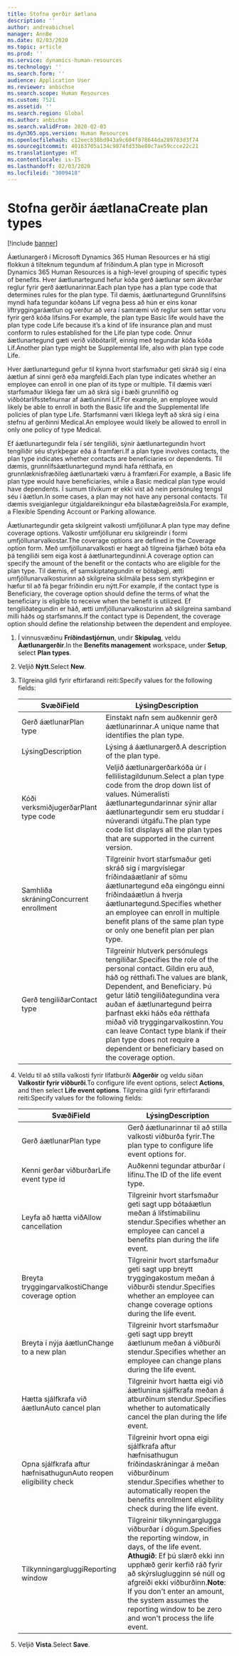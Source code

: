 ```yaml
---
title: Stofna gerðir áætlana
description: ''
author: andreabichsel
manager: AnnBe
ms.date: 02/03/2020
ms.topic: article
ms.prod: ''
ms.service: dynamics-human-resources
ms.technology: ''
ms.search.form: ''
audience: Application User
ms.reviewer: anbichse
ms.search.scope: Human Resources
ms.custom: 7521
ms.assetid: ''
ms.search.region: Global
ms.author: anbichse
ms.search.validFrom: 2020-02-03
ms.dyn365.ops.version: Human Resources
ms.openlocfilehash: c12eecb38bd943a9c604f878644da289783d3f74
ms.sourcegitcommit: 40163705a134c9874fd33be80c7ae59ccce22c21
ms.translationtype: HT
ms.contentlocale: is-IS
ms.lasthandoff: 02/03/2020
ms.locfileid: "3009418"
---
```

# <a name="create-plan-types"></a><span data-ttu-id="52b27-102">Stofna gerðir áætlana</span><span class="sxs-lookup"><span data-stu-id="52b27-102">Create plan types</span></span>

[!include [banner](includes/preview-feature.md)]

<span data-ttu-id="52b27-103">Áætlunargerð í Microsoft Dynamics 365 Human Resources er há stigi flokkun á tilteknum tegundum af fríðindum.</span><span class="sxs-lookup"><span data-stu-id="52b27-103">A plan type in Microsoft Dynamics 365 Human Resources is a high-level grouping of specific types of benefits.</span></span> <span data-ttu-id="52b27-104">Hver áætlunartegund hefur kóða gerð áætlunar sem ákvarðar reglur fyrir gerð áætlunarinnar.</span><span class="sxs-lookup"><span data-stu-id="52b27-104">Each plan type has a plan type code that determines rules for the plan type.</span></span> <span data-ttu-id="52b27-105">Til dæmis, áætlunartegund Grunnlífsins myndi hafa tegundar kóðans Líf vegna þess að hún er eins konar líftryggingaráætlun og verður að vera í samræmi við reglur sem settar voru fyrir gerð kóða lífsins.</span><span class="sxs-lookup"><span data-stu-id="52b27-105">For example, the plan type Basic life would have the plan type code Life because it’s a kind of life insurance plan and must conform to rules established for the Life plan type code.</span></span> <span data-ttu-id="52b27-106">Önnur áætlunartegund gæti verið viðbótarlíf, einnig með tegundar kóða kóða Líf.</span><span class="sxs-lookup"><span data-stu-id="52b27-106">Another plan type might be Supplemental life, also with plan type code Life.</span></span>

<span data-ttu-id="52b27-107">Hver áætlunartegund gefur til kynna hvort starfsmaður geti skráð sig í eina áætlun af sinni gerð eða margfeldi.</span><span class="sxs-lookup"><span data-stu-id="52b27-107">Each plan type indicates whether an employee can enroll in one plan of its type or multiple.</span></span> <span data-ttu-id="52b27-108">Til dæmis væri starfsmaður líklega fær um að skrá sig í bæði grunnlífið og viðbótarlífsstefnurnar af áætluninni Líf.</span><span class="sxs-lookup"><span data-stu-id="52b27-108">For example, an employee would likely be able to enroll in both the Basic life and the Supplemental life policies of plan type Life.</span></span> <span data-ttu-id="52b27-109">Starfsmanni væri líklega leyft að skrá sig í eina stefnu af gerðinni Medical.</span><span class="sxs-lookup"><span data-stu-id="52b27-109">An employee would likely be allowed to enroll in only one policy of type Medical.</span></span>

<span data-ttu-id="52b27-110">Ef áætlunartegundir fela í sér tengiliði, sýnir áætlunartegundin hvort tengiliðir séu styrkþegar eða á framfæri.</span><span class="sxs-lookup"><span data-stu-id="52b27-110">If a plan type involves contacts, the plan type indicates whether contacts are beneficiaries or dependents.</span></span> <span data-ttu-id="52b27-111">Til dæmis, grunnlífsáætlunartegund myndi hafa rétthafa, en grunnlæknisfræðileg áætlunartæki væru á framfæri.</span><span class="sxs-lookup"><span data-stu-id="52b27-111">For example, a Basic life plan type would have beneficiaries, while a Basic medical plan type would have dependents.</span></span> <span data-ttu-id="52b27-112">Í sumum tilvikum er ekki víst að nein persónuleg tengsl séu í áætlun.</span><span class="sxs-lookup"><span data-stu-id="52b27-112">In some cases, a plan may not have any personal contacts.</span></span> <span data-ttu-id="52b27-113">Til dæmis sveigjanlegur útgjaldareikningur eða bílastæðagreiðsla.</span><span class="sxs-lookup"><span data-stu-id="52b27-113">For example, a Flexible Spending Account or Parking allowance.</span></span>

<span data-ttu-id="52b27-114">Áætlunartegundir geta skilgreint valkosti umfjöllunar.</span><span class="sxs-lookup"><span data-stu-id="52b27-114">A plan type may define coverage options.</span></span> <span data-ttu-id="52b27-115">Valkostir umfjöllunar eru skilgreindir í formi umfjöllunarvalkostar.</span><span class="sxs-lookup"><span data-stu-id="52b27-115">The coverage options are defined in the Coverage option form.</span></span> <span data-ttu-id="52b27-116">Með umfjöllunarvalkosti er hægt að tilgreina fjárhæð bóta eða þá tengiliði sem eiga kost á áætlunartegundinni.</span><span class="sxs-lookup"><span data-stu-id="52b27-116">A coverage option can specify the amount of the benefit or the contacts who are eligible for the plan type.</span></span> <span data-ttu-id="52b27-117">Til dæmis, ef samskiptategundin er bótaþegi, ætti umfjöllunarvalkosturinn að skilgreina skilmála þess sem styrkþeginn er hæfur til að fá þegar fríðindin eru nýtt.</span><span class="sxs-lookup"><span data-stu-id="52b27-117">For example, if the contact type is Beneficiary, the coverage option should define the terms of what the beneficiary is eligible to receive when the benefit is utilized.</span></span> <span data-ttu-id="52b27-118">Ef tengiliðategundin er háð, ætti umfjöllunarvalkosturinn að skilgreina samband milli háðs og starfsmanns.</span><span class="sxs-lookup"><span data-stu-id="52b27-118">If the contact type is Dependent, the coverage option should define the relationship between the dependent and employee.</span></span> 

1. <span data-ttu-id="52b27-119">Í vinnusvæðinu **Fríðindastjórnun**, undir **Skipulag**, veldu **Áætlunargerðir**.</span><span class="sxs-lookup"><span data-stu-id="52b27-119">In the **Benefits management** workspace, under **Setup**, select **Plan types**.</span></span>

2. <span data-ttu-id="52b27-120">Veljið **Nýtt**.</span><span class="sxs-lookup"><span data-stu-id="52b27-120">Select **New**.</span></span>

3. <span data-ttu-id="52b27-121">Tilgreina gildi fyrir eftirfarandi reiti:</span><span class="sxs-lookup"><span data-stu-id="52b27-121">Specify values for the following fields:</span></span>

   | <span data-ttu-id="52b27-122">Svæði</span><span class="sxs-lookup"><span data-stu-id="52b27-122">Field</span></span> | <span data-ttu-id="52b27-123">Lýsing</span><span class="sxs-lookup"><span data-stu-id="52b27-123">Description</span></span> |
   | --- | --- |
   | <span data-ttu-id="52b27-124">Gerð áætlunar</span><span class="sxs-lookup"><span data-stu-id="52b27-124">Plan type</span></span> | <span data-ttu-id="52b27-125">Einstakt nafn sem auðkennir gerð áætlunarinnar.</span><span class="sxs-lookup"><span data-stu-id="52b27-125">A unique name that identifies the plan type.</span></span> |
   | <span data-ttu-id="52b27-126">Lýsing</span><span class="sxs-lookup"><span data-stu-id="52b27-126">Description</span></span> | <span data-ttu-id="52b27-127">Lýsing á áætlunargerð.</span><span class="sxs-lookup"><span data-stu-id="52b27-127">A description of the plan type.</span></span> |
   | <span data-ttu-id="52b27-128">Kóði verksmiðjugerðar</span><span class="sxs-lookup"><span data-stu-id="52b27-128">Plant type code</span></span> | <span data-ttu-id="52b27-129">Veljið áætlunargerðarkóða úr í fellilistagildunum.</span><span class="sxs-lookup"><span data-stu-id="52b27-129">Select a plan type code from the drop down list of values.</span></span> <span data-ttu-id="52b27-130">Númeralisti áætlunartegundarinnar sýnir allar áætlunartegundir sem eru studdar í núverandi útgáfu.</span><span class="sxs-lookup"><span data-stu-id="52b27-130">The plan type code list displays all the plan types that are supported in the current version.</span></span> |
   | <span data-ttu-id="52b27-131">Samhliða skráning</span><span class="sxs-lookup"><span data-stu-id="52b27-131">Concurrent enrollment</span></span> | <span data-ttu-id="52b27-132">Tilgreinir hvort starfsmaður geti skráð sig í margvíslegar fríðindaáætlanir af sömu áætlunartegund eða eingöngu einni fríðindaáætlun á hverja áætlunartegund.</span><span class="sxs-lookup"><span data-stu-id="52b27-132">Specifies whether an employee can enroll in multiple benefit plans of the same plan type or only one benefit plan per plan type.</span></span> |
   | <span data-ttu-id="52b27-133">Gerð tengiliðar</span><span class="sxs-lookup"><span data-stu-id="52b27-133">Contact type</span></span> | <span data-ttu-id="52b27-134">Tilgreinir hlutverk persónulegs tengiliðar.</span><span class="sxs-lookup"><span data-stu-id="52b27-134">Specifies the role of the personal contact.</span></span> <span data-ttu-id="52b27-135">Gildin eru auð, háð og rétthafi.</span><span class="sxs-lookup"><span data-stu-id="52b27-135">The values are blank, Dependent, and Beneficiary.</span></span> <span data-ttu-id="52b27-136">Þú getur látið tengiliðategundina vera auðan ef áætlunartegund þeirra þarfnast ekki háðs eða rétthafa miðað við tryggingarvalkostinn.</span><span class="sxs-lookup"><span data-stu-id="52b27-136">You can leave Contact type blank if their plan type does not require a dependent or beneficiary based on the coverage option.</span></span> |

4. <span data-ttu-id="52b27-137">Veldu til að stilla valkosti fyrir lífatburði **Aðgerðir** og veldu síðan **Valkostir fyrir viðburði**.</span><span class="sxs-lookup"><span data-stu-id="52b27-137">To configure life event options, select **Actions**, and then select **Life event options**.</span></span> <span data-ttu-id="52b27-138">Tilgreina gildi fyrir eftirfarandi reiti:</span><span class="sxs-lookup"><span data-stu-id="52b27-138">Specify values for the following fields:</span></span>

   | <span data-ttu-id="52b27-139">Svæði</span><span class="sxs-lookup"><span data-stu-id="52b27-139">Field</span></span> | <span data-ttu-id="52b27-140">Lýsing</span><span class="sxs-lookup"><span data-stu-id="52b27-140">Description</span></span> |
   | --- | --- |
   | <span data-ttu-id="52b27-141">Gerð áætlunar</span><span class="sxs-lookup"><span data-stu-id="52b27-141">Plan type</span></span> | <span data-ttu-id="52b27-142">Gerð áætlunarinnar til að stilla valkosti viðburða fyrir.</span><span class="sxs-lookup"><span data-stu-id="52b27-142">The plan type to configure life event options for.</span></span> |
   | <span data-ttu-id="52b27-143">Kenni gerðar viðburðar</span><span class="sxs-lookup"><span data-stu-id="52b27-143">Life event type id</span></span> | <span data-ttu-id="52b27-144">Auðkenni tegundar atburðar í lífinu.</span><span class="sxs-lookup"><span data-stu-id="52b27-144">The ID of the life event type.</span></span> |
   | <span data-ttu-id="52b27-145">Leyfa að hætta við</span><span class="sxs-lookup"><span data-stu-id="52b27-145">Allow cancellation</span></span> | <span data-ttu-id="52b27-146">Tilgreinir hvort starfsmaður geti sagt upp bótaáætlun meðan á lífstímabilinu stendur.</span><span class="sxs-lookup"><span data-stu-id="52b27-146">Specifies whether an employee can cancel a benefits plan during the life event.</span></span> |
   |<span data-ttu-id="52b27-147">Breyta tryggingarvalkosti</span><span class="sxs-lookup"><span data-stu-id="52b27-147">Change coverage option</span></span> | <span data-ttu-id="52b27-148">Tilgreinir hvort starfsmaður geti sagt upp breytt tryggingakostum meðan á viðburði stendur.</span><span class="sxs-lookup"><span data-stu-id="52b27-148">Specifies whether an employee can change coverage options during the life event.</span></span> |
   | <span data-ttu-id="52b27-149">Breyta í nýja áætlun</span><span class="sxs-lookup"><span data-stu-id="52b27-149">Change to a new plan</span></span> | <span data-ttu-id="52b27-150">Tilgreinir hvort starfsmaður geti sagt upp breytt áætlunum meðan á viðburði stendur.</span><span class="sxs-lookup"><span data-stu-id="52b27-150">Specifies whether an employee can change plans during the life event.</span></span> |
   | <span data-ttu-id="52b27-151">Hætta sjálfkrafa við áætlun</span><span class="sxs-lookup"><span data-stu-id="52b27-151">Auto cancel plan</span></span> |<span data-ttu-id="52b27-152">Tilgreinir hvort hætta eigi við áætlunina sjálfkrafa meðan á atburðinum stendur.</span><span class="sxs-lookup"><span data-stu-id="52b27-152">Specifies whether to automatically cancel the plan during the life event.</span></span> |
   | <span data-ttu-id="52b27-153">Opna sjálfkrafa aftur hæfnisathugun</span><span class="sxs-lookup"><span data-stu-id="52b27-153">Auto reopen eligibility check</span></span> | <span data-ttu-id="52b27-154">Tilgreinir hvort opna eigi sjálfkrafa aftur hæfnisathugun fríðindaskráningar á meðan viðburðinum stendur.</span><span class="sxs-lookup"><span data-stu-id="52b27-154">Specifies whether to automatically reopen the benefits enrollment eligibility check during the life event.</span></span> |
   | <span data-ttu-id="52b27-155">Tilkynningargluggi</span><span class="sxs-lookup"><span data-stu-id="52b27-155">Reporting window</span></span> | <span data-ttu-id="52b27-156">Tilgreinir tilkynningarglugga viðburðar í dögum.</span><span class="sxs-lookup"><span data-stu-id="52b27-156">Specifies the reporting window, in days, of the life event.</span></span> <span data-ttu-id="52b27-157">**Athugið**: Ef þú slærð ekki inn upphæð gerir kerfið ráð fyrir að skýrsluglugginn sé núll og afgreiði ekki viðburðinn.</span><span class="sxs-lookup"><span data-stu-id="52b27-157">**Note**: If you don't enter an amount, the system assumes the reporting window to be zero and won't process the life event.</span></span> |

5. <span data-ttu-id="52b27-158">Veljið **Vista**.</span><span class="sxs-lookup"><span data-stu-id="52b27-158">Select **Save**.</span></span> 
